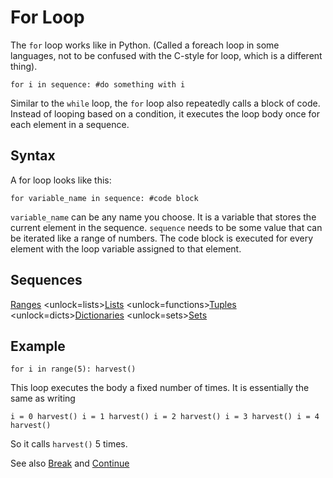 # For Loop
The `for` loop works like in Python. (Called a foreach loop in some languages, not to be confused with the C-style for loop, which is a different thing).

`for i in sequence:
	#do something with i`

Similar to the `while` loop, the `for` loop also repeatedly calls a block of code. Instead of looping based on a condition, it executes the loop body once for each element in a sequence.

## Syntax
A for loop looks like this:

`for variable_name in sequence:
	#code block`

`variable_name` can be any name you choose. It is a variable that stores the current element in the sequence. `sequence` needs to be some value that can be iterated like a range of numbers. The code block is executed for every element with the loop variable assigned to that element.

## Sequences
[Ranges](functions/range)      <unlock=lists>[Lists](docs/scripting/lists.md)      </unlock><unlock=functions>[Tuples](docs/scripting/tuples.md)      </unlock><unlock=dicts>[Dictionaries](docs/scripting/dicts.md)      </unlock><unlock=sets>[Sets](docs/scripting/sets.md)</unlock>

## Example
`for i in range(5):
    harvest()`

This loop executes the body a fixed number of times. It is essentially the same as writing

`i = 0
harvest()
i = 1
harvest()
i = 2
harvest()
i = 3
harvest()
i = 4
harvest()`

So it calls `harvest()` 5 times.

See also [Break](docs/scripting/break.md) and [Continue](docs/scripting/continue.md)